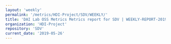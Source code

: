 ```yaml
---
layout: 'weekly'
permalink: '/metrics/HDI-Project/SDV/WEEKLY/'
title: 'DAI Lab OSS Metrics Metrics report for SDV | WEEKLY-REPORT-2019-05-26'
organization: 'HDI-Project'
repository: 'SDV'
current_date: '2019-05-26'
---
```

